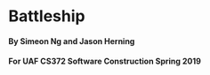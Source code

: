 # Battleship
#### By Simeon Ng and Jason Herning
#### For UAF CS372 Software Construction Spring 2019
